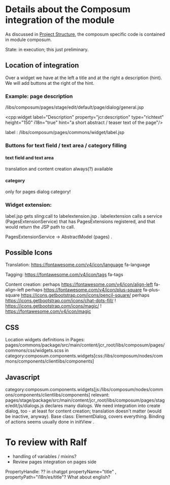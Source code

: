 # Details about the Composum integration of the module

As discussed in [Project Structure](./ProjectStructure.md), the composum specific code is contained in module composum.

State: in execution; this just preliminary.

## Location of integration

Over a widget we have at the left a title and at the right a description (hint). We will add buttons at the right of 
the hint.

### Example: page description

/libs/composum/pages/stage/edit/default/page/dialog/general.jsp

<cpp:widget label="Description" property="jcr:description" type="richtext" height="150" i18n="true"
            hint="a short abstract / teaser text of the page"/>
<!-- START RENDERINFO: /libs/composum/pages/commons/widget/richtext @ sling-post : /content/ist/composum/home/jcr:content -->
label : /libs/composum/pages/commons/widget/label.jsp
<i class="fa fa-language"></i><i class="fa fa-magic"></i><i class="fa fa-tags"></i>
### Buttons for text field / text area / category filling

#### text field and text area
translation and content creation always(?) available

#### category
only for pages dialog category!

### Widget extension:
label.jsp gets sling:call to labelextension.jsp .
labelextension calls a service (PagesExtensionService) that has PagesExtensions registered, and that would return 
the JSP path to call.

PagesExtensionService -> AbstractModel (pages) .

## Possible Icons

Translation: https://fontawesome.com/v4/icon/language fa-language 

Tagging: https://fontawesome.com/v4/icon/tags fa-tags

Content creation: perhaps https://fontawesome.com/v4/icon/align-left fa-align-left
perhaps https://fontawesome.com/v4/icon/plus-square fa-plus-square
https://icons.getbootstrap.com/icons/pencil-square/ <i class="bi bi-pencil-square"></i>
perhaps https://icons.getbootstrap.com/icons/chat-dots-fill/
! https://icons.getbootstrap.com/icons/magic/ <i class="bi bi-magic"></i>
! https://fontawesome.com/v4/icon/magic <i class="fa fa-magic" aria-hidden="true"></i>

## CSS

Location widgets definitions in Pages:
pages/commons/package/src/main/content/jcr_root/libs/composum/pages/commons/css/widgets.scss
in category:composum.components.widgets[css:/libs/composum/nodes/commons/components/clientlibs/components]

## Javascript
category:composum.components.widgets[js:/libs/composum/nodes/commons/components/clientlibs/components]
relevant: pages/stage/package/src/main/content/jcr_root/libs/composum/pages/stage/edit/js/dialogs.js declares many 
dialogs. We need integration into create dialog, too - at least for content creation; translation doesn't matter 
(would be inactive, anyway). Base class: ElementDialog, covers everything. Binding of actions seems usually done in 
initView .

# To review with Ralf

- handling of variables / mixins?
- Review pages integration on pages side


PropertyHandle: ?? in chatgpt propertyName="title" , propertyPath="i18n/es/title"? What about english?
